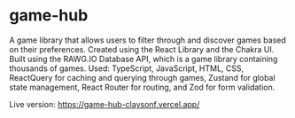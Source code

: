 # game-hub
A game library that allows users to filter through and discover games based on their preferences.
Created using the React Library and the Chakra UI.
Built using the RAWG.IO Database API, which is a game library containing thousands of games.
Used: TypeScript, JavaScript, HTML, CSS, ReactQuery for caching and querying through games, Zustand for global state management, React Router for routing, and Zod for form validation.

Live version: https://game-hub-claysonf.vercel.app/

